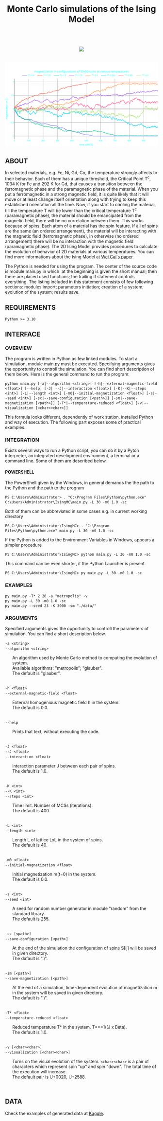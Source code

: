 
<h1 align="center"><strong>Monte Carlo simulations of the Ising Model</strong></h>

</br>
</br>

![](progress.gif)

![](magnetization.svg)

## ABOUT

In selected materials, e.g. Fe, Ni, Gd, Co, the temperature strongly affects to their behavior. Each of them has a unique threshold, the Critical Point T<sup>c</sup>, 1034 K for Fe and 292 K for Gd, that causes a transition between the ferromagnetic phase and the paramagnetic phase of the material. When you put a ferromagnetic in a strong magnetic field, it is quite likely that it will move or at least change itself orientation along with trying to keep this established orientation all the time. Now, if you start to cooling the material, till the temperature T will be lower than the critical temperature T<sup>c</sup> (paramagnetic phase), the material should be emancipated from the magnetic field, there will be no correlation between them. This works because of spins. Each atom of a material has the spin feature. If all of spins are the same (an ordered arrangement), the material will be interacting with the magnetic field (ferromagnetic phase), in otherwise (no ordered arrangement) there will be no interaction with the magnetic field (paramagnetic phase). The 2D Ising Model provides procedures to calculate the evolution of behavior of 2D materials at various temperatures. You can find more informations about the Ising Model at [Wei Cai's paper](http://micro.stanford.edu/~caiwei/me334/Chap12_Ising_Model_v04.pdf).

The Python is needed for using the program. The center of the source code is module main.py in which: at the beginning is given the short manual; then there are placed used functions; the trailing if statement controls everything. The listing included in this statement consists of few following sections: modules import; parameters initiation; creation of a system; evolution of the system; results save.

## REQUIREMENTS

    Python >= 3.10

## INTERFACE

### OVERVIEW 

The program is written in Python as few linked modules. To start a simulation, module main.py must be executed. Specifying arguments gives the opportunity to controll the simulation. You can find short description of them below. Here is the general command to run the program:

    python main.py [-a|--algorithm <string>] [-h|--external-magnetic-field <float>] [--help] [-J| --J|--interaction <float>] [-K|--K|--steps <int>] [-L|--length <int>] [-m0|--initial-magnetization <float>] [-s|--seed <int>] [-sc|--save-configuration [<path>]] [-sm|--save-magnetization [<path>]] [-T*|--temperature-reduced <float>] [-v|--visualization [<char><char>]]

This formula looks different, dependently of work station, installed Python and way of execution. The following part exposes some of practical examples.

### INTEGRATION

Exists several ways to run a Python script, you can do it by a Pyton interpreter, an integrated development environment, a terminal or a command line. Some of them are described below. 

<!-- ####  READ-EVAL-PRINT-LOOP
The simplest method to run the probram via an interpreter is to use the REPL. Dependently of form of installed Python, just call out function exec() to run a script. Here are examples

#### IDLE 

Python’s Integrated Development and Learning Environment is the standard Integrated Development Environment provided by Python's installer. It works on REPL in basis, so you can use the same commands. 

#### BASH-->

#### POWERSHELL

The PowerShell given by the Windows, in general demands the the path to the Python and the path to the program

    PS C:\Users\Administrator> . "C:\Program Files\Python\python.exe"   C:\Users\Administrator\IsingMC\main.py -L 30 -m0 1.0 -sc

Both of them can be abbreviated in some cases e.g. in current working directory

    PS C:\Users\Administrator\IsingMC> . "C:\Program Files\Python\python.exe" main.py -L 30 -m0 1.0 -sc

If the Python is added to the Environment Variables in Windows, appears a simpler procedure

    PS C:\Users\Administrator\IsingMC> python main.py -L 30 -m0 1.0 -sc

This command can be even shorter, if the Python Launcher is present

    PS C:\Users\Administrator\IsingMC> py main.py -L 30 -m0 1.0 -sc

### EXAMPLES

    py main.py -T* 2.26 -a "metropolis" -v
    py main.py -L 30 -m0 1.0 -sc
    py main.py --seed 23 -K 3000 -sm "./data/"


### ARGUMENTS

Specified arguments gives the opportunity to controll the parameters of simulation. You can find a short description below.

<div>
  <code>-a &lt;string&gt;</code></br>
  <code>--algorithm &lt;string&gt;</code></br>
  <ul>
    An algorithm used by Monte Carlo method to computing the evolution of system.</br> Avaliable algorithms: "metropolis"; "glauber". </br>
    The default is "glauber".
  </ul>
</div>
</br>

<div>
  <code>-h &lt;float&gt;</code></br>
  <code>--external-magnetic-field &lt;float&gt;</code></br>
  <ul>
    External homogenious magnetic field h in the system.</br>
    The default is 0.0.
  </ul>
</div>
</br>

<div>
  <code>--help</code></br>
  <ul>
    Prints that text, without executing the code.
  </ul>
</div>
</br>

<div>
  <code>-J &lt;float&gt;</code></br>
  <code>--J &lt;float&gt;</code></br>
  <code>--interaction &lt;float&gt;</code></br>
  <ul>
    Interaction parameter J between each pair of spins.</br>
    The default is 1.0.
  </ul>
</div>
</br>

<div>
  <code>-K &lt;int&gt;</code></br>
  <code>--K &lt;int&gt;</code></br>
  <code>--steps &lt;int&gt;</code></br>
  <ul>
    Time limit. Number of MCSs (iterations).</br>
    The default is 400.
  </ul>
</div>
</br>

<div>
  <code>-L &lt;int&gt;</code></br>
  <code>--length &lt;int&gt;</code></br>
  <ul>
    Length L of lattice LxL in the system of spins.</br>
    The default is 40.
  </ul>
</div>
</br>

<div>
  <code>-m0 &lt;float&gt;</code></br>
  <code>--initial-magnetization &lt;float&gt;</code></br>
  <ul>
    Initial magnetization m(t=0) in the system.</br>
    The default is 0.0.
  </ul>
</div>
</br>

<div>
  <code>-s &lt;int&gt;</code></br>
  <code>--seed &lt;int&gt;</code></br>
  <ul>
    A seed for random number generator in module "random" from the standard library.</br>
    The default is 255.
  </ul>
</div>
</br>

<div>
  <code>-sc [&lt;path&gt;]</code></br>
  <code>--save-configuration [&lt;path&gt;]</code></br>
  <ul>
    At the end of the simulation the configuration of spins S[ij] will be saved in given directory.</br>
    The dafault is ".\".
  </ul>
</div>
</br>

<div>
  <code>-sm [&lt;path&gt;]</code></br>
  <code>--save-magnetization [&lt;path&gt;]</code></br>
  <ul>
    At the end of a simulation, time-dependent evolution of magnetization m in the system will be saved in given directory.</br>
    The dafault is ".\".
  </ul>
</div>
</br>

<div>
  <code>-T* &lt;float&gt;</code></br>
  <code>--temperature-reduced &lt;float&gt;</code></br>
  <ul>
    Reduced temperature T* in the system. T*==1/(J x Beta).</br>
    The default is 1.0.
  </ul>
</div>
</br>

<div>
  <code>-v [&lt;char&gt;&lt;char&gt;]</code></br>
  <code>--visualization [&lt;char&gt;&lt;char&gt;]</code></br>
  <ul>
    Turns on the visual evolution of the system. <code>&lt;char&gt;&lt;char&gt;</code> is a pair of characters which represent spin "up" and spin "down". The total time of the execution will increase.</br>
    The default pair is U+0020, U+2588.
  </ul>
</div>
</br>

## DATA

Check the examples of generated data at [Kaggle](https://www.kaggle.com/datasets/aw6ro7zcd/magnetization).
